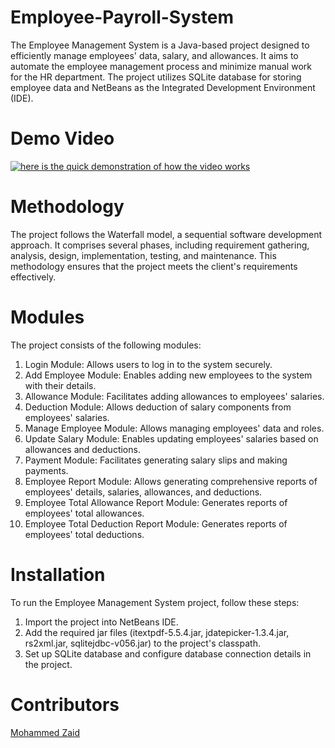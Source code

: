 # Employee-Payroll-System
The Employee Management System is a Java-based project designed to efficiently manage employees' data, salary, and allowances. It aims to automate the employee management process and minimize manual work for the HR department. The project utilizes SQLite database for storing employee data and NetBeans as the Integrated Development Environment (IDE).

# Demo Video
[![here is the quick demonstration of how the video works](https://drive.google.com/file/d/19ViCu3GQLuSRBt6iHqoyJTmD5DlQJIKd/view?usp=drivesdk)](https://drive.google.com/file/d/1Bd9EhJU2kUVreACb3yHO1EwYfnGlm0ss/view?usp=drivesdk)



# Methodology
The project follows the Waterfall model, a sequential software development approach. It comprises several phases, including requirement gathering, analysis, design, implementation, testing, and maintenance. This methodology ensures that the project meets the client's requirements effectively.

# Modules
The project consists of the following modules:

1) Login Module: Allows users to log in to the system securely.
2) Add Employee Module: Enables adding new employees to the system with their details.
3) Allowance Module: Facilitates adding allowances to employees' salaries.
4) Deduction Module: Allows deduction of salary components from employees' salaries.
5) Manage Employee Module: Allows managing employees' data and roles.
6) Update Salary Module: Enables updating employees' salaries based on allowances and deductions.
7) Payment Module: Facilitates generating salary slips and making payments.
8) Employee Report Module: Allows generating comprehensive reports of employees' details, salaries, allowances, and deductions.
9) Employee Total Allowance Report Module: Generates reports of employees' total allowances.
10) Employee Total Deduction Report Module: Generates reports of employees' total deductions.
    
# Installation
To run the Employee Management System project, follow these steps:
1) Import the project into NetBeans IDE.
2) Add the required jar files (itextpdf-5.5.4.jar, jdatepicker-1.3.4.jar, rs2xml.jar, sqlitejdbc-v056.jar) to the project's classpath.
3) Set up SQLite database and configure database connection details in the project.
   
# Contributors
[Mohammed Zaid](https://github.com/Z4IDU07)
